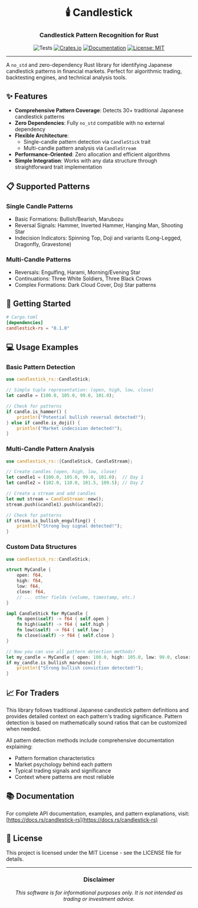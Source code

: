 <div align="center">

# 🕯️ Candlestick

### Candlestick Pattern Recognition for Rust

![Tests](https://github.com/l33tquant/candlestick/actions/workflows/ci.yml/badge.svg?branch=main)
[![Crates.io](https://img.shields.io/crates/v/candlestick-rs.svg)](https://crates.io/crates/candlestick-rs)
[![Documentation](https://docs.rs/candlestick-rs/badge.svg)](https://docs.rs/candlestick-rs)
[![License: MIT](https://img.shields.io/badge/License-MIT-yellow.svg)](https://opensource.org/licenses/MIT)

</div>

---

A `no_std` and zero-dependency Rust library for identifying Japanese candlestick patterns in financial markets. Perfect for algorithmic trading, backtesting engines, and technical analysis tools.

## ✨ Features

- **Comprehensive Pattern Coverage**: Detects 30+ traditional Japanese candlestick patterns
- **Zero Dependencies**: Fully `no_std` compatible with no external dependency
- **Flexible Architecture**:
  - Single-candle pattern detection via `CandleStick` trait
  - Multi-candle pattern analysis via `CandleStream`
- **Performance-Oriented**: Zero allocation and efficient algorithms
- **Simple Integration**: Works with any data structure through straightforward trait implementation

## 📋 Supported Patterns

### Single Candle Patterns

- Basic Formations: Bullish/Bearish, Marubozu
- Reversal Signals: Hammer, Inverted Hammer, Hanging Man, Shooting Star
- Indecision Indicators: Spinning Top, Doji and variants (Long-Legged, Dragonfly, Gravestone)

### Multi-Candle Patterns

- Reversals: Engulfing, Harami, Morning/Evening Star
- Continuations: Three White Soldiers, Three Black Crows
- Complex Formations: Dark Cloud Cover, Doji Star patterns

## 🚀 Getting Started

```toml
# Cargo.toml
[dependencies]
candlestick-rs = "0.1.0"
```

## 💻 Usage Examples

### Basic Pattern Detection

```rust
use candlestick_rs::CandleStick;

// Simple tuple representation: (open, high, low, close)
let candle = (100.0, 105.0, 99.0, 101.0);

// Check for patterns
if candle.is_hammer() {
    println!("Potential bullish reversal detected!");
} else if candle.is_doji() {
    println!("Market indecision detected!");
}
```

### Multi-Candle Pattern Analysis

```rust
use candlestick_rs::{CandleStick, CandleStream};

// Create candles (open, high, low, close)
let candle1 = (100.0, 105.0, 99.0, 101.0);  // Day 1
let candle2 = (102.0, 110.0, 101.5, 109.5); // Day 2

// Create a stream and add candles
let mut stream = CandleStream::new();
stream.push(&candle1).push(&candle2);

// Check for patterns
if stream.is_bullish_engulfing() {
    println!("Strong buy signal detected!");
}
```

### Custom Data Structures

```rust
use candlestick_rs::CandleStick;

struct MyCandle {
    open: f64,
    high: f64,
    low: f64,
    close: f64,
    // ... other fields (volume, timestamp, etc.)
}

impl CandleStick for MyCandle {
    fn open(&self) -> f64 { self.open }
    fn high(&self) -> f64 { self.high }
    fn low(&self) -> f64 { self.low }
    fn close(&self) -> f64 { self.close }
}

// Now you can use all pattern detection methods!
let my_candle = MyCandle { open: 100.0, high: 105.0, low: 99.0, close: 103.0, /* ... */ };
if my_candle.is_bullish_marubozu() {
    println!("Strong bullish conviction detected!");
}
```

## 📈 For Traders

This library follows traditional Japanese candlestick pattern definitions and provides detailed context on each pattern's trading significance. Pattern detection is based on mathematically sound ratios that can be customized when needed.

All pattern detection methods include comprehensive documentation explaining:
- Pattern formation characteristics
- Market psychology behind each pattern
- Typical trading signals and significance
- Context where patterns are most reliable

## 📚 Documentation

For complete API documentation, examples, and pattern explanations, visit:
[https://docs.rs/candlestick-rs](https://docs.rs/candlestick-rs)

## 📜 License

This project is licensed under the MIT License - see the LICENSE file for details.

---

<div align="center">

### Disclaimer

*This software is for informational purposes only. It is not intended as trading or investment advice.*

</div>
